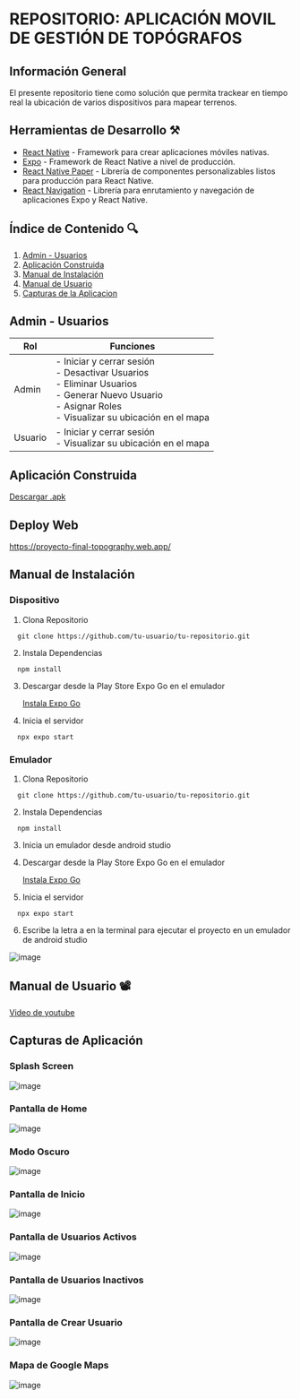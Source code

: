 #  REPOSITORIO: APLICACIÓN MOVIL DE GESTIÓN DE TOPÓGRAFOS

## Información General

El presente repositorio tiene como solución que permita trackear en tiempo real la ubicación de varios dispositivos para mapear terrenos.

## Herramientas de Desarrollo ⚒️
- [React Native](#) - Framework para crear aplicaciones móviles nativas.
- [Expo](#) - Framework de React Native a nivel de producción.
- [React Native Paper](#) - Librería de componentes personalizables listos para producción para React Native.
- [React Navigation](#) - Librería para enrutamiento y navegación de aplicaciones Expo y React Native.

## Índice de Contenido 🔍
1. [Admin - Usuarios](#)
2. [Aplicación Construida](#)
3. [Manual de Instalación](#)
4. [Manual de Usuario](#)
5. [Capturas de la Aplicacion](#)

## Admin - Usuarios

| Rol     | Funciones |
|---------|-----------|
| Admin  | - Iniciar y cerrar sesión<br>- Desactivar Usuarios<br>- Eliminar Usuarios<br>- Generar Nuevo Usuario<br>- Asignar Roles<br>- Visualizar su ubicación en el mapa|
| Usuario| - Iniciar y cerrar sesión<br>- Visualizar su ubicación en el mapa|

## Aplicación Construida

[Descargar .apk](Topography_App.apk)

## Deploy Web

https://proyecto-final-topography.web.app/

## Manual de Instalación

### Dispositivo

1. Clona Repositorio

```
  git clone https://github.com/tu-usuario/tu-repositorio.git
```

2. Instala Dependencias

```
  npm install
```

3. Descargar desde la Play Store Expo Go en el emulador

    [Instala Expo Go](https://play.google.com/store/search?q=expo%20go&c=apps&hl=es_419)

4. Inicia el servidor

```
  npx expo start
```

### Emulador

1. Clona Repositorio

```
  git clone https://github.com/tu-usuario/tu-repositorio.git
```

2. Instala Dependencias

```
  npm install
```

3. Inicia un emulador desde android studio

4. Descargar desde la Play Store Expo Go en el emulador

    [Instala Expo Go](https://play.google.com/store/search?q=expo%20go&c=apps&hl=es_419)

5. Inicia el servidor

```
  npx expo start
```

6. Escribe la letra a en la terminal para ejecutar el proyecto en un emulador de android studio

![image](https://github.com/user-attachments/assets/a905a138-8508-4cd0-960a-42eab05b8c8a)

## Manual de Usuario 📽️

[Video de youtube](https://youtu.be/UsZqL9SL6Qo)

## Capturas de Aplicación

### Splash Screen

![image](https://github.com/user-attachments/assets/55b84ff2-8509-4501-a39a-fe1e87c755d6)

### Pantalla de Home

![image](https://github.com/user-attachments/assets/3efa359f-ac26-4bb0-8b71-211a155e76af)

### Modo Oscuro

![image](https://github.com/user-attachments/assets/5314976a-8560-41c1-abb8-42eff3cfda92)

### Pantalla de Inicio

![image](https://github.com/user-attachments/assets/f80f9316-6d46-4e1b-a980-adbf01435442)

### Pantalla de Usuarios Activos

![image](https://github.com/user-attachments/assets/f126e556-1cb0-4649-8ccf-8ddc8975e4ee)

### Pantalla de Usuarios Inactivos

![image](https://github.com/user-attachments/assets/00031423-3430-474a-9a84-b6b1439e5201)

### Pantalla de Crear Usuario

![image](https://github.com/user-attachments/assets/76cabe7c-2766-49e4-95ef-e7cb0c9af55c)

### Mapa de Google Maps

![image](https://github.com/user-attachments/assets/63ed83bd-898f-494c-8b0e-5da0c2d68e4b)


